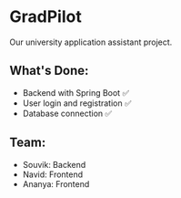 # GradPilot

Our university application assistant project.

## What's Done:
- Backend with Spring Boot ✅
- User login and registration ✅  
- Database connection ✅

## Team:
- Souvik: Backend
- Navid: Frontend
- Ananya: Frontend